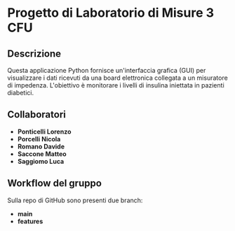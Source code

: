 # Progetto di Laboratorio di Misure 3 CFU
## Descrizione
Questa applicazione Python fornisce un'interfaccia grafica (GUI) per visualizzare i dati ricevuti da una board elettronica collegata a un misuratore di impedenza. L'obiettivo è monitorare i livelli di insulina iniettata in pazienti diabetici.

## Collaboratori
- **Ponticelli Lorenzo**
- **Porcelli Nicola**
- **Romano Davide**
- **Saccone Matteo**
- **Saggiomo Luca**

## Workflow del gruppo
Sulla repo di GitHub sono presenti due branch:
- **main**
- **features**
